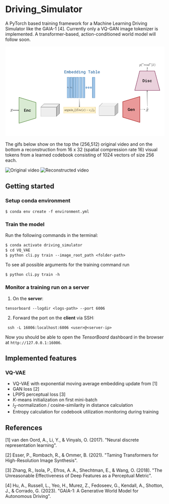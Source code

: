 # Driving_Simulator
A PyTorch based training framework for a Machine Learning Driving Simulator like the GAIA-1 [4]. Currently only a VQ-GAN image tokenizer is implemented. A transformer-based, action-conditioned world model will follow soon.

<img src="img/VQ_GAN.png" alt="Architecture">

The gifs below show on the top the (256,512) original video and on the bottom a reconstruction from 16 x 32 (spatial compression rate 16) visual tokens from a learned codebook consisting of 1024 vectors of size 256 each.

![Original video](img/original.gif)
![Reconstructed video](img/reconstructed.gif)

## Getting started

### Setup conda environment

```console
$ conda env create -f environment.yml
```

### Train the model

Run the following commands in the terminal:

```console
$ conda activate driving_simulator
$ cd VQ_VAE
$ python cli.py train --image_root_path <folder-path>
```

To see all possible arguments for the training command run

```console
$ python cli.py train -h
```

### Monitor a training run on a server

1. On the **server**:

```console
tensorboard --logdir <logs-path> --port 6006
```

2. Forward the port on the **client** via SSH:

```console
 ssh -L 16006:localhost:6006 <user>@<server-ip>
```

Now you should be able to open the *TensorBoard* dashboard in the browser at `http://127.0.0.1:16006`.

## Implemented features

### VQ-VAE

* VQ-VAE with exponential moving average embedding update from [1]
* GAN loss [2]
* LPIPS perceptual loss [3]
* $K$-means initialization on first mini-batch
* $l_2$-normalization / cosine-similarity in distance calculation
* Entropy calculation for codebook utilization monitoring during training

## References

[1] van den Oord, A., Li, Y., & Vinyals, O. (2017). "Neural discrete representation learning".

[2] Esser, P., Rombach, R., & Ommer, B. (2021). "Taming Transformers for High-Resolution Image Synthesis".

[3] Zhang, R., Isola, P., Efros, A. A., Shechtman, E., & Wang, O. (2018). "The Unreasonable Effectiveness of Deep Features as a Perceptual Metric".

[4] Hu, A., Russell, L., Yeo, H., Murez, Z., Fedoseev, G., Kendall, A., Shotton, J., & Corrado, G. (2023). "GAIA-1: A Generative World Model for Autonomous Driving".
